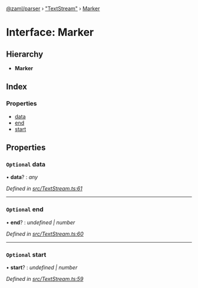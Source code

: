 [@zaml/parser](../README.md) › ["TextStream"](../modules/_textstream_.md) › [Marker](_textstream_.marker.md)

# Interface: Marker

## Hierarchy

* **Marker**

## Index

### Properties

* [data](_textstream_.marker.md#optional-data)
* [end](_textstream_.marker.md#optional-end)
* [start](_textstream_.marker.md#optional-start)

## Properties

### `Optional` data

• **data**? : *any*

*Defined in [src/TextStream.ts:61](https://github.com/nexushubs/zaml-lang/blob/52476e1/packages/zaml-parser/src/TextStream.ts#L61)*

___

### `Optional` end

• **end**? : *undefined | number*

*Defined in [src/TextStream.ts:60](https://github.com/nexushubs/zaml-lang/blob/52476e1/packages/zaml-parser/src/TextStream.ts#L60)*

___

### `Optional` start

• **start**? : *undefined | number*

*Defined in [src/TextStream.ts:59](https://github.com/nexushubs/zaml-lang/blob/52476e1/packages/zaml-parser/src/TextStream.ts#L59)*
